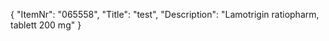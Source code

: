 {
  "ItemNr": "065558",
  "Title": "test",
  "Description": "Lamotrigin ratiopharm, tablett 200 mg"
}